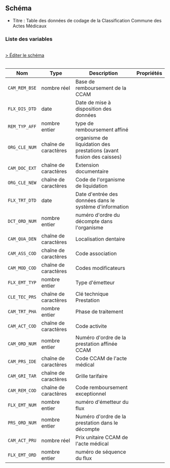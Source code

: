 ## Schéma

- Titre : Table des données de codage de la Classification Commune des Actes Médicaux

### Liste des variables
<br />
<div>
    <a href="https://gitlab.com/healthdatahub/schema-snds/edit/master/schemas/EGB/EB_CAM_F.json"  
    arget="_blank" rel="noopener noreferrer">> Éditer le schéma</a>
    <OutboundLink />
</div>
<br />

Nom|Type|Description|Propriétés
-|-|-|-
`CAM_REM_BSE`|nombre réel|Base de remboursement de la CCAM||
`FLX_DIS_DTD`|date|Date de mise à disposition des données||
`REM_TYP_AFF`|nombre entier|type de remboursement affiné||
`ORG_CLE_NUM`|chaîne de caractères|organisme de liquidation des prestations (avant fusion des caisses)||
`CAM_DOC_EXT`|chaîne de caractères|Extension documentaire||
`ORG_CLE_NEW`|chaîne de caractères|Code de l&#x27;organisme de liquidation||
`FLX_TRT_DTD`|date|Date d&#x27;entrée des données dans le système d&#x27;information||
`DCT_ORD_NUM`|nombre entier|numéro d&#x27;ordre du décompte dans l&#x27;organisme||
`CAM_QUA_DEN`|chaîne de caractères|Localisation dentaire||
`CAM_ASS_COD`|chaîne de caractères|Code association||
`CAM_MOD_COD`|chaîne de caractères|Codes modificateurs||
`FLX_EMT_TYP`|nombre entier|Type d&#x27;émetteur||
`CLE_TEC_PRS`|chaîne de caractères|Clé technique Prestation||
`CAM_TRT_PHA`|nombre entier|Phase de traitement||
`CAM_ACT_COD`|chaîne de caractères|Code activite||
`CAM_ORD_NUM`|nombre entier|Numéro d&#x27;ordre de la prestation affinée CCAM||
`CAM_PRS_IDE`|chaîne de caractères|Code CCAM de l&#x27;acte médical||
`CAM_GRI_TAR`|chaîne de caractères|Grille tarifaire||
`CAM_REM_COD`|chaîne de caractères|Code remboursement exceptionnel||
`FLX_EMT_NUM`|nombre entier|numéro d&#x27;émetteur du flux||
`PRS_ORD_NUM`|nombre entier|Numéro d&#x27;ordre de la prestation dans le décompte||
`CAM_ACT_PRU`|nombre réel|Prix unitaire CCAM de l&#x27;acte médical||
`FLX_EMT_ORD`|nombre entier|numéro de séquence du flux||

